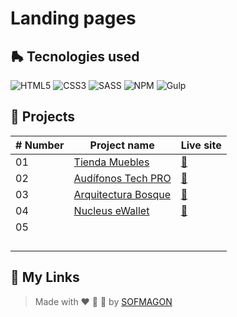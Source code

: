 # Landing pages



## 🛼 Tecnologies used

![HTML5](https://img.shields.io/badge/html5-%23E34F26.svg?style=for-the-badge&logo=html5&logoColor=white) ![CSS3](https://img.shields.io/badge/css3-%231572B6.svg?style=for-the-badge&logo=css3&logoColor=white) ![SASS](https://img.shields.io/badge/SASS-hotpink.svg?style=for-the-badge&logo=SASS&logoColor=white) ![NPM](https://img.shields.io/badge/NPM-%23CB3837.svg?style=for-the-badge&logo=npm&logoColor=white) ![Gulp](https://img.shields.io/badge/GULP-%23CF4647.svg?style=for-the-badge&logo=gulp&logoColor=white)



## 🍕 Projects

| # Number | Project name                             | Live site                                    |
| -------- | ---------------------------------------- | -------------------------------------------- |
| 01       | [Tienda Muebles](./01-ecommerce)         | [🚀](https://01-ecommerce.netlify.app/)       |
| 02       | [Audífonos Tech PRO](./02-tech-pro)      | [🚀](https://02-techpro.netlify.app/)         |
| 03       | [Arquitectura Bosque](./03-arquitectura) | [🚀](https://03-arquitectura.netlify.app/)    |
| 04       | [Nucleus eWallet](./04-nucleus-eWallet)  | [🚀](https://04-nucleus-ewallet.netlify.app/) |
| 05       |                                          |                                              |
|          |                                          |                                              |
|          |                                          |                                              |
|          |                                          |                                              |
|          |                                          |                                              |



## 🌈 My Links

> Made with ❤️ 🍕 🌮 by [SOFMAGON](https://sofmagon.com)
